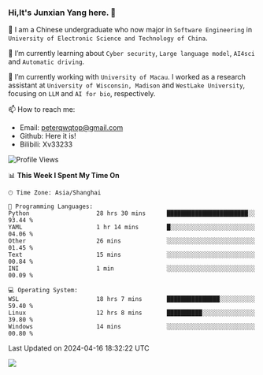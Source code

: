 ### Hi,It's Junxian Yang here. 👋

<!--
**Uestc-Young/Uestc-Young** is a ✨ _special_ ✨ repository because its `README.md` (this file) appears on your GitHub profile.

Here are some ideas to get you started:

- 🔭 I’m currently working on ...
- 🌱 I’m currently learning ...
- 👯 I’m looking to collaborate on ...
- 🤔 I’m looking for help with ...
- 💬 Ask me about ...
- 📫 How to reach me: ...
- 😄 Pronouns: ...
- ⚡ Fun fact: ...
-->
🎉 I am a Chinese undergraduate who now major in `Software Engineering` in `University of Electronic Science and Technology of China`.  
  
🌱 I’m currently learning about `Cyber security`, `Large language model`, `AI4sci` and `Automatic driving`.  

🔭 I’m currently working with `University of Macau`. I worked as a research assistant at `University of Wisconsin, Madison` and `WestLake University`, focusing on `LLM` and `AI for bio`, respectively.
  
📫 How to reach me: 
   - Email: peterqwqtop@gmail.com
   - Github: Here it is!
   - Bilibili: Xv33233

<!--START_SECTION:waka-->
![Profile Views](http://img.shields.io/badge/Profile%20Views-139-blue)

📊 **This Week I Spent My Time On** 

```text
🕑︎ Time Zone: Asia/Shanghai

💬 Programming Languages: 
Python                   28 hrs 30 mins      ███████████████████████░░   93.44 % 
YAML                     1 hr 14 mins        █░░░░░░░░░░░░░░░░░░░░░░░░   04.06 % 
Other                    26 mins             ░░░░░░░░░░░░░░░░░░░░░░░░░   01.45 % 
Text                     15 mins             ░░░░░░░░░░░░░░░░░░░░░░░░░   00.84 % 
INI                      1 min               ░░░░░░░░░░░░░░░░░░░░░░░░░   00.09 % 

💻 Operating System: 
WSL                      18 hrs 7 mins       ███████████████░░░░░░░░░░   59.40 % 
Linux                    12 hrs 8 mins       ██████████░░░░░░░░░░░░░░░   39.80 % 
Windows                  14 mins             ░░░░░░░░░░░░░░░░░░░░░░░░░   00.80 % 
```


 Last Updated on 2024-04-16 18:32:22 UTC
<!--END_SECTION:waka-->

![](https://visitor-badge.glitch.me/badge?page_id=Uestc-Young.readme)
